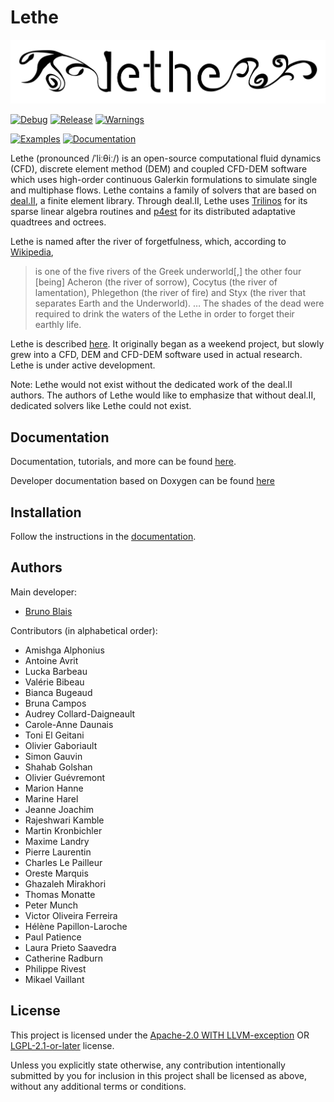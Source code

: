 # Lethe

![Lethe](logo/lethe-logo-with-bkgd.png?raw=true)

[![Debug](https://github.com/chaos-polymtl/lethe/actions/workflows/debug.yml/badge.svg)](https://github.com/chaos-polymtl/lethe/actions/workflows/debug.yml)
[![Release](https://github.com/chaos-polymtl/lethe/actions/workflows/release.yml/badge.svg)](https://github.com/chaos-polymtl/lethe/actions/workflows/release.yml)
[![Warnings](https://github.com/chaos-polymtl/lethe/actions/workflows/warnings-gcc.yml/badge.svg)](https://github.com/chaos-polymtl/lethe/actions/workflows/warnings-gcc.yml)
<!-- [![Tidy](https://github.com/chaos-polymtl/lethe/actions/workflows/clang-tidy.yml/badge.svg)](https://github.com/chaos-polymtl/lethe/actions/workflows/clang-tidy.yml)-->
[![Examples](https://github.com/chaos-polymtl/lethe/actions/workflows/examples-parameter-files.yml/badge.svg)](https://github.com/chaos-polymtl/lethe/actions/workflows/examples-parameter-files.yml)
[![Documentation](https://github.com/chaos-polymtl/lethe/actions/workflows/doc-github-pages.yml/badge.svg)](https://github.com/chaos-polymtl/lethe/actions/workflows/doc-github-pages.yml)
<!--[![Docker Image](https://github.com/chaos-polymtl/lethe/actions/workflows/docker.yml/badge.svg)](https://github.com/chaos-polymtl/lethe/actions/workflows/docker.yml)-->

Lethe (pronounced /ˈliːθiː/) is an open-source computational fluid dynamics
(CFD), discrete element method (DEM) and coupled CFD-DEM
software which uses high-order continuous Galerkin formulations to
simulate single and multiphase flows.
Lethe contains a family of solvers that are based on
[deal.II](https://www.dealii.org/), a finite element library.
Through deal.II, Lethe uses [Trilinos](https://trilinos.github.io/) for
its sparse linear algebra routines and [p4est](https://www.p4est.org/)
for its distributed adaptative quadtrees and octrees.

Lethe is named after the river of forgetfulness, which, according to
[Wikipedia](https://en.wikipedia.org/wiki/Lethe),

> is one of the five rivers of the Greek underworld\[,\] the other four
> \[being\] Acheron (the river of sorrow), Cocytus (the river of
> lamentation), Phlegethon (the river of fire) and Styx (the river that
> separates Earth and the Underworld).
> …
> The shades of the dead were required to drink the waters of the Lethe
> in order to forget their earthly life.

Lethe is described [here](https://doi.org/10.1016/j.softx.2020.100579).
It originally began as a weekend project, but slowly grew into a CFD, DEM and CFD-DEM
software used in actual research. Lethe is under active development. 


Note: Lethe would not exist without the dedicated work of the deal.II
authors.
The authors of Lethe would like to emphasize that without deal.II,
dedicated solvers like Lethe could not exist.

## Documentation

Documentation, tutorials, and more can be found 
[here](https://chaos-polymtl.github.io/lethe/documentation/index.html).

Developer documentation based on Doxygen can be found 
[here](https://chaos-polymtl.github.io/lethe/doxygen/index.html)

## Installation

Follow the instructions in the
[documentation](https://chaos-polymtl.github.io/lethe/documentation/installation/installation.html).

## Authors

Main developer:

- [Bruno Blais](https://www.polymtl.ca/expertises/en/blais-bruno)

Contributors (in alphabetical order):

- Amishga Alphonius
- Antoine Avrit
- Lucka Barbeau
- Valérie Bibeau
- Bianca Bugeaud
- Bruna Campos
- Audrey Collard-Daigneault
- Carole-Anne Daunais
- Toni El Geitani
- Olivier Gaboriault
- Simon Gauvin
- Shahab Golshan
- Olivier Guévremont
- Marion Hanne
- Marine Harel
- Jeanne Joachim
- Rajeshwari Kamble
- Martin Kronbichler
- Maxime Landry
- Pierre Laurentin
- Charles Le Pailleur
- Oreste Marquis
- Ghazaleh Mirakhori
- Thomas Monatte
- Peter Munch
- Victor Oliveira Ferreira
- Hélène Papillon-Laroche
- Paul Patience
- Laura Prieto Saavedra
- Catherine Radburn
- Philippe Rivest
- Mikael Vaillant

## License

This project is licensed under the [Apache-2.0 WITH LLVM-exception](LICENSE-APACHE)
OR [LGPL-2.1-or-later](LICENSE-LGPL) license.

Unless you explicitly state otherwise, any contribution intentionally
submitted by you for inclusion in this project shall be licensed as
above, without any additional terms or conditions.
